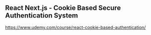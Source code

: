 ## React Next.js - Cookie Based Secure Authentication System

https://www.udemy.com/course/react-cookie-based-authentication/
